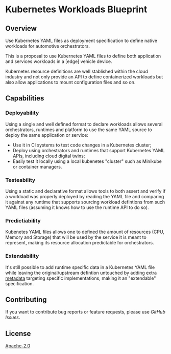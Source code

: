 # Kubernetes Workloads Blueprint

## Overview

Use Kubernetes YAML files as deployment specification to define native workloads for automotive orchestrators.

This is a proposal to use Kubernetes YAML files to define both application and services workloads
in a [edge] vehicle device.

Kubernetes resource definitions are well stablished within the cloud industry and not only provide an API
to define containerized workloads but also allow applications to mount configuration files and so on.

## Capabilities

### Deployability

Using a single and well defined format to declare workloads allows several orchestrators, runtimes and platform to use
the same YAML source to deploy the same application or service:

* Use it in CI systems to test code changes in a Kubernetes cluster;
* Deploy using orchestrators and runtimes that support Kubernetes YAML APIs, including cloud digital twins;
* Easily test it locally using a local kubenetes "cluster" such as Minikube or container managers.

### Testeability

Using a static and declarative format allows tools to both assert and verify if a workload was properly deployed
by reading the YAML file and comparing it against any runtime that supports sourcing workload defintions from
such YAML files (assuming it knows how to use the runtime API to do so).

### Predictiability

Kubenetes YAML files allows one to defined the amount of resources (CPU, Memory and Storage) that will be used by the
service it is meant to represent, making its resource allocation predictable for orchestrators.

### Extendability

It's still possible to add runtime specific data in a Kubernetes YAML file while leaving the original/upstream defintion untouched
by adding extra [metadata](./https://kubernetes.io/docs/concepts/overview/working-with-objects/annotations/) targeting specific implementations, making it an "extendable" specification.

## Contributing

If you want to contribute bug reports or feature requests, please use *GitHub Issues*.

## License

[Apache-2.0](./LICENSE)
